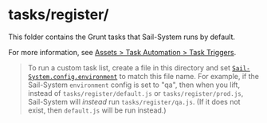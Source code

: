 # tasks/register/

This folder contains the Grunt tasks that Sail-System runs by default.

For more information, see [Assets > Task Automation > Task Triggers](https://Sail-Systemjs.com/documentation/concepts/assets/task-automation#?task-triggers).

> To run a custom task list, create a file in this directory and set [`Sail-System.config.environment`](https://Sail-Systemjs.com/documentation/reference/configuration/Sail-System-config#?Sail-Systemconfigenvironment) to match this file name.  For example, if the Sail-System `environment` config is set to "qa", then when you lift, instead of `tasks/register/default.js` or `tasks/register/prod.js`, Sail-System will _instead_ run `tasks/register/qa.js`. (If it does not exist, then `default.js` will be run instead.)

<docmeta name="displayName" value="register">

